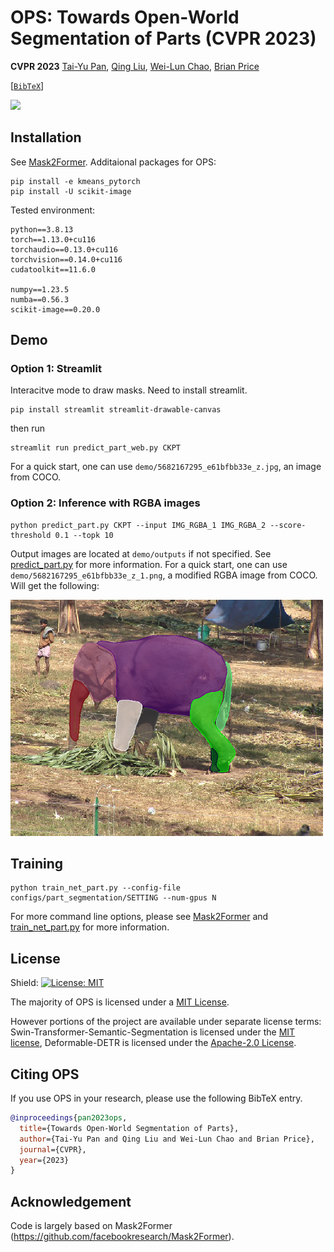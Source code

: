 # OPS: Towards Open-World Segmentation of Parts (CVPR 2023)
**CVPR 2023**
[Tai-Yu Pan](https://tydpan.github.io/), [Qing Liu](https://qliu24.github.io/), [Wei-Lun Chao](https://sites.google.com/view/wei-lun-harry-chao/home), [Brian Price](https://www.brianpricephd.com/)

[[`BibTeX`](#citing-ops)]

![](demo/demo.gif)

## Installation

See [Mask2Former](https://github.com/facebookresearch/Mask2Former).
Additaional packages for OPS:
```
pip install -e kmeans_pytorch
pip install -U scikit-image
```

Tested environment:
```
python==3.8.13
torch==1.13.0+cu116
torchaudio==0.13.0+cu116
torchvision==0.14.0+cu116
cudatoolkit==11.6.0

numpy==1.23.5
numba==0.56.3
scikit-image==0.20.0
```

## Demo

### Option 1: Streamlit
Interacitve mode to draw masks. Need to install streamlit.
```
pip install streamlit streamlit-drawable-canvas
```
then run
```
streamlit run predict_part_web.py CKPT
```
For a quick start, one can use `demo/5682167295_e61bfbb33e_z.jpg`, an image from COCO.


### Option 2: Inference with RGBA images
```
python predict_part.py CKPT --input IMG_RGBA_1 IMG_RGBA_2 --score-threshold 0.1 --topk 10
```
Output images are located at `demo/outputs` if not specified. See [predict_part.py](predict_part.py) for more information.
For a quick start, one can use `demo/5682167295_e61bfbb33e_z_1.png`, a modified RGBA image from COCO. Will get the following:

<img src="demo/outputs/5682167295_e61bfbb33e_z_1.png" width="500">


## Training
```
python train_net_part.py --config-file configs/part_segmentation/SETTING --num-gpus N
```
For more command line options, please see [Mask2Former](https://github.com/facebookresearch/Mask2Former) and [train_net_part.py](train_net_part.py) for more information.


## License

Shield: [![License: MIT](https://img.shields.io/badge/License-MIT-yellow.svg)](https://opensource.org/licenses/MIT)

The majority of OPS is licensed under a [MIT License](LICENSE).

However portions of the project are available under separate license terms: Swin-Transformer-Semantic-Segmentation is licensed under the [MIT license](https://github.com/SwinTransformer/Swin-Transformer-Semantic-Segmentation/blob/main/LICENSE), Deformable-DETR is licensed under the [Apache-2.0 License](https://github.com/fundamentalvision/Deformable-DETR/blob/main/LICENSE).


## <a name="CitingOPS"></a>Citing OPS

If you use OPS in your research, please use the following BibTeX entry.

```BibTeX
@inproceedings{pan2023ops,
  title={Towards Open-World Segmentation of Parts},
  author={Tai-Yu Pan and Qing Liu and Wei-Lun Chao and Brian Price},
  journal={CVPR},
  year={2023}
}
```


## Acknowledgement

Code is largely based on Mask2Former (https://github.com/facebookresearch/Mask2Former).